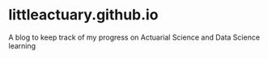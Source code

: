 # littleactuary.github.io

A blog to keep track of my progress on Actuarial Science and Data Science learning
